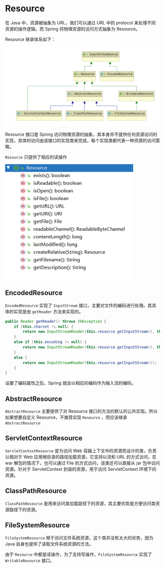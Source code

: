 # Resource

在 Java 中，资源被抽象为 URL，我们可以通过 URL 中的 protocol 来处理不同资源的操作逻辑。而 Spring 将物理资源的访问方式抽象为 Resource。

Resource 继承体系如下：

![](../../../../../../.gitbook/assets/resource-ji-cheng-ti-xi-.png)

Resource 接口是 Spring 访问物理资源的抽象，其本身并不提供任何资源访问的实现，具体的访问由该接口的实现类来完成，每个实现类都代表一种资源的访问策略。

`Resource` 只提供了相应的读操作

![](../../../../../../.gitbook/assets/resourcemethod.png)

## EncodedResource

`EncodedResource` 实现了 `InputStream` 接口，主要对文件的编码进行处理。其具体的实现是由 `getReader` 方法来实现的。

```java
public Reader getReader() throws IOException {
    if (this.charset != null) {
        return new InputStreamReader(this.resource.getInputStream(), this.charset);
    }
    else if (this.encoding != null) {
        return new InputStreamReader(this.resource.getInputStream(), this.encoding);
    }
    else {
        return new InputStreamReader(this.resource.getInputStream());
    }
}
```

设置了编码属性之后，Spring 就会以相应的编码作为输入流的编码。

## AbstractResource

`AbstractResource` 主要提供了对 Resource 接口的方法的默认的公共实现。所以如果想要自定义 Resource，不推荐实现 `Resource` ，而应该继承 `AbstractResource`

## ServletContextResource

`ServletContextResource` 是为访问 Web 容器上下文中的资源而设计的类，负责以相对于 Web 应用根目录的路径加载资源，它支持以流和 URL 的方式访问，在 war 解包的情况下，也可以通过 File 的方式访问，该类还可以直接从 jar 包中访问资源。针对于 ServletContext 封装的资源，用于访问 ServletContext 环境下的资源。

## ClassPathResource

`ClassPathResource` 是用来访问类加载路径下的资源，其主要优势是方便访问类资源路径下的资源。

## FileSystemResource

`FileSystemResource` 用于访问文件系统资源，这个类并没有太大的优势，因为 Java 自身也提供了读取文件系统资源的方法。

由于 `Resource` 中都是读操作，为了支持写操作，`FileSystemResource` 实现了 `WritableResource` 接口。


